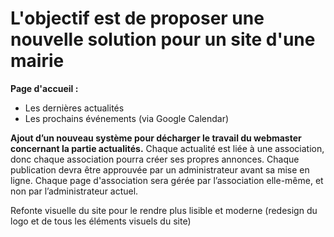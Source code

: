 # L'objectif est de proposer une nouvelle solution pour un site d'une mairie

__Page d'accueil :__
  - Les dernières actualités
  - Les prochains événements (via Google Calendar)

__Ajout d’un nouveau système pour décharger le travail du webmaster concernant la partie actualités.__
Chaque actualité est liée à une association, donc chaque association pourra créer ses propres annonces.
Chaque publication devra être approuvée par un administrateur avant sa mise en ligne.
Chaque page d'association sera gérée par l’association elle-même, et non par l’administrateur actuel.

Refonte visuelle du site pour le rendre plus lisible et moderne (redesign du logo et de tous les éléments visuels du site)
